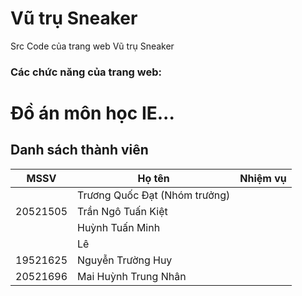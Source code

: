 # Vũ trụ Sneaker
Src Code của trang web Vũ trụ Sneaker
### Các chức năng của trang web:

# Đồ án môn học IE...
## Danh sách thành viên
| MSSV | Họ tên |Nhiệm vụ|
| --- | ----------- |--------------------|
|  | Trương Quốc Đạt (Nhóm trưởng) ||
| 20521505 | Trần Ngô Tuấn Kiệt ||
|  | Huỳnh Tuấn Minh ||
| | Lê||
| 19521625 | Nguyễn Trường Huy ||
| 20521696 | Mai Huỳnh Trung Nhân ||
